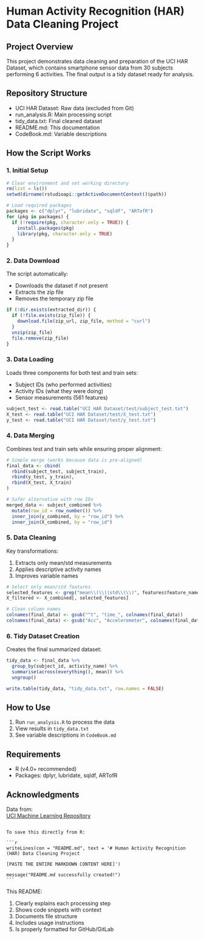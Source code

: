 # Human Activity Recognition (HAR) Data Cleaning Project

## Project Overview

This project demonstrates data cleaning and preparation of the UCI HAR Dataset, which contains smartphone sensor data from 30 subjects performing 6 activities. The final output is a tidy dataset ready for analysis.

## Repository Structure

- UCI HAR Dataset: Raw data (excluded from Git)
- run_analysis.R: Main processing script
- tidy_data.txt: Final cleaned dataset
- README.md: This documentation
- CodeBook.md: Variable descriptions

## How the Script Works

### 1. Initial Setup

```r
# Clear environment and set working directory
rm(list = ls())
setwd(dirname(rstudioapi::getActiveDocumentContext()$path))

# Load required packages
packages <- c("dplyr", "lubridate", "sqldf", "ARTofR")
for (pkg in packages) {
  if (!require(pkg, character.only = TRUE)) {
    install.packages(pkg)
    library(pkg, character.only = TRUE)
  }
}
```

### 2. Data Download

The script automatically:

- Downloads the dataset if not present
- Extracts the zip file
- Removes the temporary zip file

```r
if (!dir.exists(extracted_dir)) {
  if (!file.exists(zip_file)) {
    download.file(zip_url, zip_file, method = "curl")
  }
  unzip(zip_file)
  file.remove(zip_file)
}
```

### 3. Data Loading

Loads three components for both test and train sets:

- Subject IDs (who performed activities)
- Activity IDs (what they were doing)
- Sensor measurements (561 features)

```r
subject_test <- read.table("UCI HAR Dataset/test/subject_test.txt")
X_test <- read.table("UCI HAR Dataset/test/X_test.txt")
y_test <- read.table("UCI HAR Dataset/test/y_test.txt")
```

### 4. Data Merging

Combines test and train sets while ensuring proper alignment:

```r
# Simple merge (works because data is pre-aligned)
final_data <- cbind(
  rbind(subject_test, subject_train),
  rbind(y_test, y_train),
  rbind(X_test, X_train)
)

# Safer alternative with row IDs
merged_data <- subject_combined %>%
  mutate(row_id = row_number()) %>%
  inner_join(y_combined, by = "row_id") %>%
  inner_join(X_combined, by = "row_id")
```

### 5. Data Cleaning

Key transformations:

1. Extracts only mean/std measurements
2. Applies descriptive activity names
3. Improves variable names

```r
# Select only mean/std features
selected_features <- grep("mean\\(\\)|std\\(\\)", features$feature_name)
X_filtered <- X_combined[, selected_features]

# Clean column names
colnames(final_data) <- gsub("^t", "time_", colnames(final_data))
colnames(final_data) <- gsub("Acc", "Accelerometer", colnames(final_data))
```

### 6. Tidy Dataset Creation

Creates the final summarized dataset:

```r
tidy_data <- final_data %>%
  group_by(subject_id, activity_name) %>%
  summarise(across(everything(), mean)) %>%
  ungroup()

write.table(tidy_data, "tidy_data.txt", row.names = FALSE)
```

## How to Use

1. Run `run_analysis.R` to process the data
2. View results in `tidy_data.txt`
3. See variable descriptions in `CodeBook.md`

## Requirements

- R (v4.0+ recommended)
- Packages: dplyr, lubridate, sqldf, ARTofR

## Acknowledgments

Data from:  
[UCI Machine Learning Repository](http://archive.ics.uci.edu/ml/datasets/Human+Activity+Recognition+Using+Smartphones)

````

To save this directly from R:

```r
writeLines(con = "README.md", text = '# Human Activity Recognition (HAR) Data Cleaning Project

[PASTE THE ENTIRE MARKDOWN CONTENT HERE]')

message("README.md successfully created!")
```
````

This README:

1. Clearly explains each processing step
2. Shows code snippets with context
3. Documents file structure
4. Includes usage instructions
5. Is properly formatted for GitHub/GitLab
